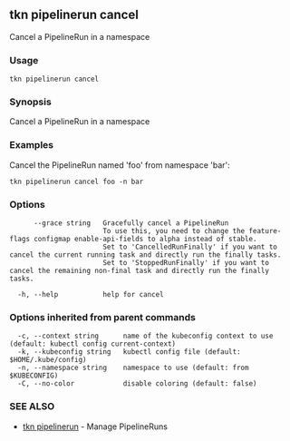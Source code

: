 ## tkn pipelinerun cancel

Cancel a PipelineRun in a namespace

### Usage

```
tkn pipelinerun cancel
```

### Synopsis

Cancel a PipelineRun in a namespace

### Examples

Cancel the PipelineRun named 'foo' from namespace 'bar':

    tkn pipelinerun cancel foo -n bar


### Options

```
      --grace string   Gracefully cancel a PipelineRun
                       To use this, you need to change the feature-flags configmap enable-api-fields to alpha instead of stable.
                       Set to 'CancelledRunFinally' if you want to cancel the current running task and directly run the finally tasks.
                       Set to 'StoppedRunFinally' if you want to cancel the remaining non-final task and directly run the finally tasks.
                       
  -h, --help           help for cancel
```

### Options inherited from parent commands

```
  -c, --context string      name of the kubeconfig context to use (default: kubectl config current-context)
  -k, --kubeconfig string   kubectl config file (default: $HOME/.kube/config)
  -n, --namespace string    namespace to use (default: from $KUBECONFIG)
  -C, --no-color            disable coloring (default: false)
```

### SEE ALSO

* [tkn pipelinerun](tkn_pipelinerun.md)	 - Manage PipelineRuns

